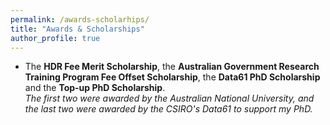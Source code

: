 ```yaml
---
permalink: /awards-scholarhips/
title: "Awards & Scholarships"
author_profile: true
---
```


* The <b>HDR Fee Merit Scholarship</b>, the <b>Australian Government Research Training Program Fee Offset Scholarship</b>, the <b>Data61 PhD Scholarship</b> and the <b>Top-up PhD Scholarship</b>.  
<i>The first two were awarded by the Australian National University, and the last two were awarded by the CSIRO's Data61 to support my PhD.</i>
